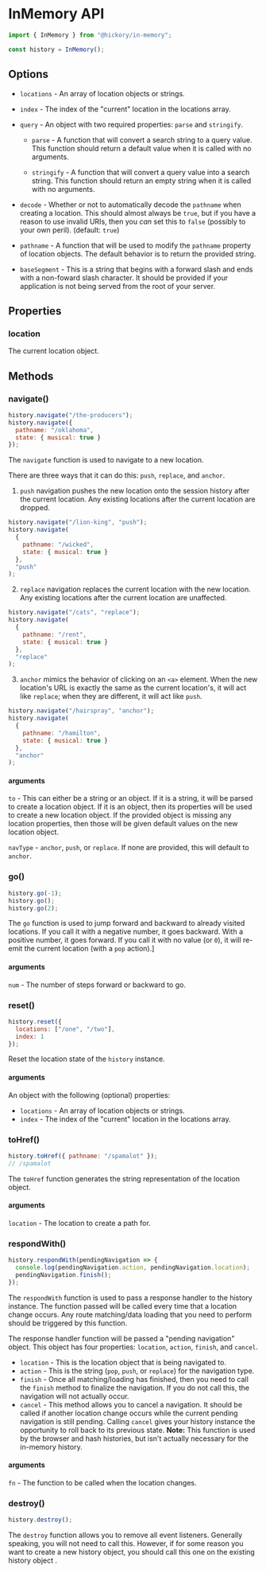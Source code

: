 # InMemory API

```js
import { InMemory } from "@hickory/in-memory";

const history = InMemory();
```

## Options

- `locations` - An array of location objects or strings.

- `index` - The index of the "current" location in the locations array.

- `query` - An object with two required properties: `parse` and `stringify`.

  - `parse` - A function that will convert a search string to a query value. This function should return a default value when it is called with no arguments.

  - `stringify` - A function that will convert a query value into a search string. This function should return an empty string when it is called with no arguments.

- `decode` - Whether or not to automatically decode the `pathname` when creating a location. This should almost always be `true`, but if you have a reason to use invalid URIs, then you _can_ set this to `false` (possibly to your own peril). (default: `true`)

- `pathname` - A function that will be used to modify the `pathname` property of location objects. The default behavior is to return the provided string.

- `baseSegment` - This is a string that begins with a forward slash and ends with a non-foward slash character. It should be provided if your application is not being served from the root of your server.

## Properties

### location

The current location object.

## Methods

### navigate()

```js
history.navigate("/the-producers");
history.navigate({
  pathname: "/oklahoma",
  state: { musical: true }
});
```

The `navigate` function is used to navigate to a new location.

There are three ways that it can do this: `push`, `replace`, and `anchor`.

1.  `push` navigation pushes the new location onto the session history after the current location. Any existing locations after the current location are dropped.

```js
history.navigate("/lion-king", "push");
history.navigate(
  {
    pathname: "/wicked",
    state: { musical: true }
  },
  "push"
);
```

2.  `replace` navigation replaces the current location with the new location. Any existing locations after the current location are unaffected.

```js
history.navigate("/cats", "replace");
history.navigate(
  {
    pathname: "/rent",
    state: { musical: true }
  },
  "replace"
);
```

3.  `anchor` mimics the behavior of clicking on an `<a>` element. When the new location's URL is exactly the same as the current location's, it will act like `replace`; when they are different, it will act like `push`.

```js
history.navigate("/hairspray", "anchor");
history.navigate(
  {
    pathname: "/hamilton",
    state: { musical: true }
  },
  "anchor"
);
```

#### arguments

`to` - This can either be a string or an object. If it is a string, it will be parsed to create a location object. If it is an object, then its properties will be used to create a new location object. If the provided object is missing any location properties, then those will be given default values on the new location object.

`navType` - `anchor`, `push`, or `replace`. If none are provided, this will default to `anchor`.

### go()

```js
history.go(-1);
history.go();
history.go(2);
```

The `go` function is used to jump forward and backward to already visited locations. If you call it with a negative number, it goes backward. With a positive number, it goes forward. If you call it with no value (or `0`), it will re-emit the current location (with a `pop` action).]

#### arguments

`num` - The number of steps forward or backward to go.

### reset()

```js
history.reset({
  locations: ["/one", "/two"],
  index: 1
});
```

Reset the location state of the `history` instance.

#### arguments

An object with the following (optional) properties:

- `locations` - An array of location objects or strings.
- `index` - The index of the "current" location in the locations array.

### toHref()

```js
history.toHref({ pathname: "/spamalot" });
// /spamalot
```

The `toHref` function generates the string representation of the location object.

#### arguments

`location` - The location to create a path for.

### respondWith()

```js
history.respondWith(pendingNavigation => {
  console.log(pendingNavigation.action, pendingNavigation.location);
  pendingNavigation.finish();
});
```

The `respondWith` function is used to pass a response handler to the history instance. The function passed will be called every time that a location change occurs. Any route matching/data loading that you need to perform should be triggered by this function.

The response handler function will be passed a "pending navigation" object. This object has four properties: `location`, `action`, `finish`, and `cancel`.

- `location` - This is the location object that is being navigated to.
- `action` - This is the string (`pop`, `push`, or `replace`) for the navigation type.
- `finish` - Once all matching/loading has finished, then you need to call the `finish` method to finalize the navigation. If you do not call this, the navigation will not actually occur.
- `cancel` - This method allows you to cancel a navigation. It should be called if another location change occurs while the current pending navigation is still pending. Calling `cancel` gives your history instance the opportunity to roll back to its previous state. **Note:** This function is used by the browser and hash histories, but isn't actually necessary for the in-memory history.

#### arguments

`fn` - The function to be called when the location changes.

### destroy()

```js
history.destroy();
```

The `destroy` function allows you to remove all event listeners. Generally speaking, you will not need to call this. However, if for some reason you want to create a new history object, you should call this one on the existing history object .

